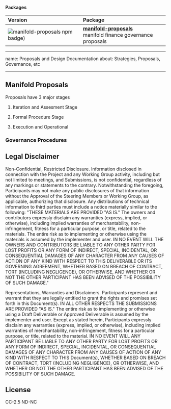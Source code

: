 <!-- START pkgtoc, keep to allow update -->

**Packages**

| Version                                                                                             | Package                                                                                  |
| :-------------------------------------------------------------------------------------------------- | :--------------------------------------------------------------------------------------- |
| ![manifold-proposals npm badge)](https://img.shields.io/npm/v/manifold-proposals.svg?colorB=cb3837) | **[manifold-proposals](packages/proposals/)**<br />manifold finance governance proposals |

<!-- END pkgtoc, keep to allow update -->

---

name: Proposals and Design Documentation about: Strategies, Proposals,
Governance, etc

---

## Manifold Proposals

Proposals have 3 major stages

1. Iteration and Assesment Stage

2. Formal Procedure Stage

3. Execution and Operational

### Governance Procedures

## Legal Disclaimer

Non-Confidential, Restricted Disclosure. Information disclosed in
connection with the Project and any Working Group activity, including
but not limited to meetings, and Submissions, is not confidential,
regardless of any markings or statements to the contrary.
Notwithstanding the foregoing, Participants may not make any public
disclosures of that information without the Approval of the Steering
Members or Working Group, as applicable, authorizing that disclosure.
Any distributions of technical information to third parties must include
a notice materially similar to the following: "THESE MATERIALS ARE
PROVIDED "AS IS." The owners and contributors expressly disclaim any
warranties (express, implied, or otherwise), including implied
warranties of merchantability, non-infringement, fitness for a
particular purpose, or title, related to the materials. The entire risk
as to implementing or otherwise using the materials is assumed by the
implementer and user. IN NO EVENT WILL THE OWNERS AND CONTRIBUTORS BE
LIABLE TO ANY OTHER PARTY FOR LOST PROFITS OR ANY FORM OF INDIRECT,
SPECIAL, INCIDENTAL, OR CONSEQUENTIAL DAMAGES OF ANY CHARACTER FROM ANY
CAUSES OF ACTION OF ANY KIND WITH RESPECT TO THIS DELIVERABLE OR ITS
GOVERNING AGREEMENT, WHETHER BASED ON BREACH OF CONTRACT, TORT
(INCLUDING NEGLIGENCE), OR OTHERWISE, AND WHETHER OR NOT THE OTHER
PARTICIPANT HAS BEEN ADVISED OF THE POSSIBILITY OF SUCH DAMAGE."

Representations, Warranties and Disclaimers. Participants represent and
warrant that they are legally entitled to grant the rights and promises
set forth in this Document(s). IN ALL OTHER RESPECTS THE SUBMISSIONS ARE
PROVIDED "AS IS." The entire risk as to implementing or otherwise using
a Draft Deliverable or Approved Deliverable is assumed by the
implementer and user. Except as stated herein, Participants expressly
disclaim any warranties (express, implied, or otherwise), including
implied warranties of merchantability, non-infringement, fitness for a
particular purpose, or title, related to the material. IN NO EVENT WILL
ANY PARTICIPANT BE LIABLE TO ANY OTHER PARTY FOR LOST PROFITS OR ANY
FORM OF INDIRECT, SPECIAL, INCIDENTAL, OR CONSEQUENTIAL DAMAGES OF ANY
CHARACTER FROM ANY CAUSES OF ACTION OF ANY KIND WITH RESPECT TO THIS
Document(s), WHETHER BASED ON BREACH OF CONTRACT, TORT (INCLUDING
NEGLIGENCE), OR OTHERWISE, AND WHETHER OR NOT THE OTHER PARTICIPANT HAS
BEEN ADVISED OF THE POSSIBILITY OF SUCH DAMAGE.

## License

CC-2.5 ND-NC
